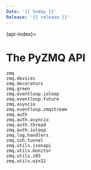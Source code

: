```yaml
---
Date: '{{ today }}'
Release: '{{ release }}'
---
```


(api-index)=

# The PyZMQ API

```{toctree}
zmq
zmq.devices
zmq.decorators
zmq.green
zmq.eventloop.ioloop
zmq.eventloop.future
zmq.asyncio
zmq.eventloop.zmqstream
zmq.auth
zmq.auth.asyncio
zmq.auth.thread
zmq.auth.ioloop
zmq.log.handlers
zmq.ssh.tunnel
zmq.utils.jsonapi
zmq.utils.monitor
zmq.utils.z85
zmq.utils.win32
```

